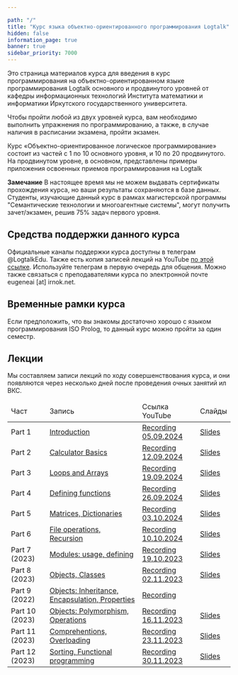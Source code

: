 ```yaml
---

path: "/"
title: "Курс языка объектно-ориентированного программирования Logtalk"
hidden: false
information_page: true
banner: true
sidebar_priority: 7000
---
```



Это страница материалов курса для введения в курс программирования на объектно-ориентированном языке программирования Logtalk основного и продвинутого уровней от кафедры информационных технологий Института математики и информатики Иркутского государственного университета.

Чтобы пройти любой из двух уровней курса, вам необходимо выполнить упражнения по программированию, а также, в случае наличия в расписании экзамена, пройти экзамен.

Курс «Объектно-ориентированное логическое программирование» состоит из частей с 1 по 10 основного уровня, и 10 по 20 продвинутого.  На продвинутом уровне, в основном, представлены примеры приложения освоенных приемов программирования на Logtalk

**Замечание** В настоящее время мы не можем выдавать сертификаты прохождения курса, но ваши результаты сохраняются в базе данных.  Студенты, изучающие данный курс в рамках магистерской программы "Семантические технологии и многоагентные системы", могут получить зачет/экзамен, решив 75% задач первого уровня.

## Средства поддержки данного курса

Официальные каналы поддержки курса доступны в телеграм @LogtalkEdu.  Также есть копия записей лекций на YouTube [по этой ссылке](https://studio.youtube.com/playlist/PLDmve33tqgosPa51g7uZ0LrmlzGiARLNG). Используйте телеграм в первую очередь для общения.  Можно также связаться с преподавателями курса по электронной почте eugeneai [at] irnok.net.

## Временные рамки курса

Если предположить, что вы знакомы достаточно хорошо с языком программирования ISO Prolog, то данный курс можно пройти за один семестр.

## Лекции

Мы составляем записи лекций по ходу совершенствования курса, и они появляются через несколько дней после проведения очных занятий ил ВКС.

<table hidden="true">
  <thead>
    <tr>
      <td>Част</td>
      <td>Запись</td>
      <td>Ссылка YouTube</td>
      <td>Слайды</td>
    </tr>
  </thead>
  <tbody>
    <tr>
      <td>Part 1</td>
      <td><a href="https://pt.irnok.net/w/3zmEob7cYfGg9H6uJUjE8d">Introduction</td>
      <td><a href="https://youtu.be/mURhYbTkFnc">Recording 05.09.2024</a></td>
      <td><a href="https://docs.google.com/presentation/d/1l28RVCzeJ7OsBIXWtERt4COwbSLtYL2ap_7sDNGqX68/edit?usp=sharing">Slides</a></td>
    </tr>
    <tr>
      <td>Part 2</td>
      <td><a href="https://pt.irnok.net/w/ag72CVHULuja1hjMgbY1X8">Calculator Basics </td>
      <td><a href="https://youtu.be/AzeKTqyjjnc">Recording 12.09.2024</a></td>
      <td><a href="https://docs.google.com/presentation/d/1zKxONZbjNRkaULUW_T2geSq7RO003ipNvHR3ASPKPhc/edit?usp=sharing">Slides</a></td>
    </tr>
    <tr>
      <td>Part 3</td>
      <td><a href="https://pt.irnok.net/w/7AGff3qJqe6ADdeymEu9UX">Loops and Arrays</td>
      <td><a href="https://youtu.be/vGtIKyuH0i4">Recording 19.09.2024</a></td>
      <td><a href="https://docs.google.com/presentation/d/1OWiZt29hFynu_50B1FmzbzOYC7-z8iyx4mQ3TJTPjs0/edit?usp=sharing">Slides</a></td>
    </tr>
    <tr>
      <td>Part 4</td>
      <td><a href="https://pt.irnok.net/w/god2NJ6LuJ4wmFoZUDxj1f">Defining functions</td>
      <td><a href="https://youtu.be/TdjweEA9Ftw">Recording 26.09.2024</a></td>
      <td><a href="https://docs.google.com/presentation/d/1xm5bRqeMhFj2S-iDnDj2f0qzbJfXWjqQ2uX_ZAItWzo/edit?usp=sharing">Slides</a></td>
    </tr>
    <tr>
      <td>Part 5</td>
      <td><a href="https://pt.irnok.net/w/3x79Qrzs3RNGE3sz1U6mUt">Matrices, Dictionaries</td>
      <td><a href="https://youtu.be/YL6iuXg23uc">Recording 03.10.2024</a></td>
      <td><a href="https://docs.google.com/presentation/d/1PBVezc4Bm2Be9cRBtVComzJlLYVURC_5DUEFG_jtb8o/edit?usp=sharing">Slides</a></td>
    </tr>
    <tr>
      <td>Part 6 </td>
      <td><a href="https://pt.irnok.net/w/cjzvZPXe7j2GPGbvhQrrdH">File operations, Recursion</td>
      <td><a href="https://youtu.be/bXmvPZbPkW0">Recording 10.10.2024</a></td>
      <td><a href="https://docs.google.com/presentation/d/1kVjKar8gVwIyFerqMmgg6y1RRGlWHVC2Xh0oKH_hjJI/edit?usp=sharing">Slides</a></td>
    </tr>
    <tr>
      <td>Part 7 (2023)</td>
      <td><a href="https://pt.irnok.net/w/78sgf42xKschXZTEwhiGPW">Modules: usage, defining</td>
      <td><a href="https://youtu.be/lMPptaf_EpI">Recording 19.10.2023</a></td>
      <td><a href="https://docs.google.com/presentation/d/1Q6vO88F5fNjDpVqmyzrS8vcrxyNgZ84s67MOuM8UPa4/edit?usp=sharing">Slides</a></td>
    </tr>
    <tr>
      <td>Part 8 (2023)</td>
      <td><a href="https://pt.irnok.net/w/hstMfh6cAjt7EiwTZjB6k5">Objects, Classes</td>
      <td><a href="https://youtu.be/B6tm0FAy9wE">Recording 02.11.2023</a></td>
      <td><a href="https://docs.google.com/presentation/d/1gBegxAXVWdm47AebP5gIGfFerwP1K0vyLRzX4GJtLjY/edit?usp=sharing">Slides</a></td>
    </tr>
    <tr>
      <td>Part 9 (2022)</td>
      <td><a href="https://pt.irnok.net/w/ff2H4ygtHCYHN51WuCM6yY">Objects: Inheritance, Encapsulation, Properties</td>
      <td><a href="https://youtu.be/r6vV5SXpmWs">Recording</a></td>
      <td>&nbsp;</td>
    </tr>
    <tr>
      <td>Part 10 (2023)</td>
      <td><a href="https://pt.irnok.net/w/wuUYFGMwPnjXb5C1E1xBGf">Objects: Polymorphism, Operations</td>
      <td><a href="https://youtu.be/C3jfc3Np4nA">Recording 16.11.2023</a></td>
      <td><a href="https://docs.google.com/presentation/d/1ntybDeCoPykmTz0R8rjHAU03F8pGr1VZHQzj4UGId7g/edit?usp=sharing">Slides</a></td>
    </tr>
    <tr>
      <td>Part 11 (2023)</td>
      <td><a href="https://pt.irnok.net/w/8xY62bNx1nr3yQkcEqBxEQ">Comprehentions, Overloading</td>
      <td><a href="https://youtu.be/LI9LITLkF30">Recording 23.11.2023</a></td>
      <td><a href="https://docs.google.com/presentation/d/1qWc6ilCxCYqsjkk5dwKpGdHLMnA588BEyakJOrfZw9c/edit?usp=sharing">Slides</a></td>
    </tr>
    <tr>
      <td>Part 12 (2023)</td>
      <td><a href="https://pt.irnok.net/w/kTUCVrHNSMiypkjwM1i4c9">Sorting, Functional programming</td>
      <td><a href="https://youtu.be/ZcfqkDfJG_Y">Recording 30.11.2023</a></td>
      <td><a href="https://docs.google.com/presentation/d/1zxc6lYSWK50wy_8Y2s1FKgCAOe9Nz1-0gS6tba2idg0/edit?usp=sharing">Slides</a></td>
    </tr>
  </tbody>
</table>
